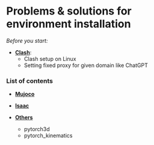 # Problems & solutions for environment installation

*Before you start:* 

- [**Clash**](./magic/magic.md): 
  - Clash setup on Linux
  - Setting fixed proxy for given domain like ChatGPT




### List of contents

- **[Mujoco](./mujoco.md)**
- **[Isaac](./isaac.md)**

- **[Others](./other_pkg/other_pkg.md)**
  - pytorch3d
  - pytorch_kinematics

